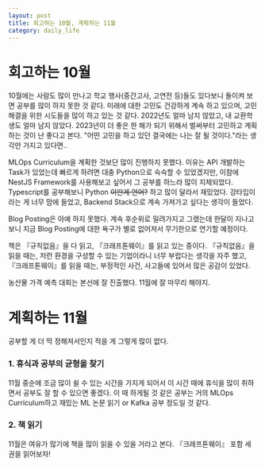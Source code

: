 ```yaml
---
layout: post
title: 회고하는 10월, 계획하는 11월
category: daily_life
---
```


# 회고하는 10월

10월에는 사람도 많이 만나고 학교 행사(중간고사, 고연전 등)들도 있다보니 돌이켜 보면 공부를 많이 하지 못한 것 같다. 미래에 대한 고민도 건강하게 계속 하고 있으며, 고민 해결을 위한 시도들을 많이 하고 있는 것 같다. 2022년도 얼마 남지 않았고, 내 교환학생도 얼마 남지 않았다. 2023년이 더 좋은 한 해가 되기 위해서 벌써부터 고민하고 계획하는 것이 난 좋다고 본다. "어떤 고민을 하고 있던 결국에는 나는 잘 될 것이다."라는 생각만 가지고 있다면..

MLOps Curriculum을 계획한 것보단 많이 진행하지 못했다. 이유는 API 개발하는 Task가 있었는데 빠르게 하려면 대충 Python으로 슥슥할 수 있었겠지만, 이참에 NestJS Framework를 사용해보고 싶어서 그 공부를 하느라 많이 지체되었다. Typescript를 공부해보니 Python ~~이딴게 언어?~~ 하고 많이 달라서 재밌었다. 강타입이라는 게 너무 맘에 들었고, Backend Stack으로 계속 가져가고 싶다는 생각이 들었다.

Blog Posting은 아예 하지 못했다. 계속 후순위로 밀려가지고 그랬는데 한달이 지나고 보니 지금 Blog Posting에 대한 욕구가 별로 없어져서 무기한으로 연기할 예정이다.

책은 『규칙없음』을 다 읽고, 『크래프톤웨이』를 읽고 있는 중이다. 『규칙없음』을 읽을 때는, 저런 환경을 구성할 수 있는 기업이라니 너무 부럽다는 생각을 자주 했고, 『크래프톤웨이』를 읽을 때는, 부정적인 사건, 사고들에 있어서 많은 공감이 있었다.

농산물 가격 예측 대회는 본선에 잘 진출했다. 11월에 잘 마무리 해야지. 

# 계획하는 11월

공부할 게 더 딱 정해져서인지 적을 게 그렇게 많이 없다.

### 1. 휴식과 공부의 균형을 찾기

11월 중순에 조금 많이 쉴 수 있는 시간을 가지게 되어서 이 시간 때에 휴식을 많이 취하면서 공부도 잘 할 수 있으면 좋겠다. 이 때 하게될 것 같은 공부는 거의 MLOps Curriculum하고 재밌는 ML 논문 읽기 or Kafka 공부 정도일 것 같다.

### 2. 책 읽기

11월은 여유가 많기에 책을 많이 읽을 수 있을 거라고 본다. 『크래프톤웨이』 포함 세 권을 읽어보자!
